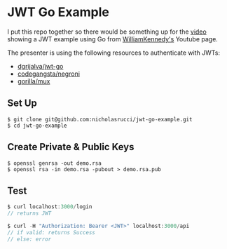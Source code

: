# JWT Go Example

I put this repo together so there would be something up for the [video][2] showing a JWT example using Go from [WilliamKennedy's][1] Youtube page.

The presenter is using the following resources to authenticate with JWTs:

- [dgrijalva/jwt-go][5]
- [codegangsta/negroni][3]
- [gorilla/mux][4]

## Set Up
```
$ git clone git@github.com:nicholasrucci/jwt-go-example.git
$ cd jwt-go-example
```

## Create Private & Public Keys
```
$ openssl genrsa -out demo.rsa
$ openssl rsa -in demo.rsa -pubout > demo.rsa.pub
```

## Test
```js
$ curl localhost:3000/login
// returns JWT

$ curl -H "Authorization: Bearer <JWT>" localhost:3000/api
// if valid: returns Success
// else: error
```

[1]: https://www.youtube.com/channel/UCD15RoW4ySsIE1YrQmspeeg
[2]: https://www.youtube.com/watch?v=eVlxuST7dCA
[3]: https://github.com/codegangsta/negroni
[4]: https://github.com/gorilla/mux
[5]: https://github.com/dgrijalva/jwt-go
